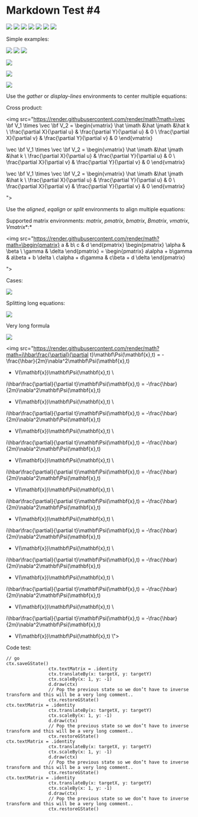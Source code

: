 # Markdown Test #4

<img src="https://render.githubusercontent.com/render/math?math=$$\dot{x} = \sigma(y-x)\\dot{y} = \rho x - y - xz\\dot{z} = -\beta z + xy$$">

<img src="https://render.githubusercontent.com/render/math?math=$$\begin{align*}\dot{x} = \sigma(y-x)\\dot{y} = \rho x - y - xz\\dot{z} = -\beta z + xy\end{align*}$$">

<img src="https://render.githubusercontent.com/render/math?math=\begin{aligned}\dot{x} = \sigma(y-x)\\dot{y} = \rho x - y - xz\\dot{z} = -\beta z + xy\end{aligned}">


<img src="https://render.githubusercontent.com/render/math?math=$$ \begin{align}\dot{x} = \sigma(y-x)\\dot{y} = \rho x - y - xz\\dot{z} = -\beta z + xy\end{align} $$">


<img src="https://render.githubusercontent.com/render/math?math=\dot{x} = \sigma(y-x)\\dot{y} = \rho x - y - xz \\dot{z} = -\beta z + xy">

<img src="https://render.githubusercontent.com/render/math?math=\dot{x} = \sigma(y-x)\\\\\\\dot{y} = \rho x - y - xz \\\\\\\dot{z} = -\beta z + xy">





<img src="https://render.githubusercontent.com/render/math?math=(a_1 + a_2)^2 = a_1^2 + 2a_1a_2 + a_2^2">

Simple examples:

<img src="https://render.githubusercontent.com/render/math?math=(a_1 + a_2)^2 = a_1^2 + 2a_1a_2">


<img src="https://render.githubusercontent.com/render/math?math=(a_1 + a_2)^2 = a_1^2 + 2a_1a_2 + a_2^2">


<img src="https://render.githubusercontent.com/render/math?math=\dot{x} = \sigma(y-x) \\\dot{y} = \rho x - y - xz \\\dot{z} = -\beta z + xy">


<img src="https://render.githubusercontent.com/render/math?math=\begin{eqalign}
\nabla \cdot \vec{\bf E} & = \frac {\rho} {\varepsilon_0} \\
\nabla \cdot \vec{\bf B} & = 0 \\
\nabla \times \vec{\bf E} &= - \frac{\partial\vec{\bf B}}{\partial t} \\
\nabla \times \vec{\bf B} & = \mu_0\vec{\bf J} + \mu_0\varepsilon_0 \frac{\partial\vec{\bf E}}{\partial t}
\end{eqalign}
">


<img src="https://render.githubusercontent.com/render/math?math=(a_1 + a_2)^2 = a_1^2 + 2a_1a_2 + a_2^2 (a_1 + a_2)^2 = a_1^2 + 2a_1a_2 + a_2^2 (a_1 + a_2)^2 = a_1^2 + 2a_1a_2 + a_2^2">


<img src="https://render.githubusercontent.com/render/math?math=\begin{gather}
\dot{x} = \sigma(y-x) \\
\dot{y} = \rho x - y - xz \\
\dot{z} = -\beta z + xy
\end{gather}">

Use the *gather* or *display-lines* environments to center multiple equations:

Cross product:

<img src="https://render.githubusercontent.com/render/math?math=\vec \bf V_1 \times \vec \bf V_2 =  \begin{vmatrix}
\hat \imath &\hat \jmath &\hat k \\
\frac{\partial X}{\partial u} & \frac{\partial Y}{\partial u} & 0 \\
\frac{\partial X}{\partial v} & \frac{\partial Y}{\partial v} & 0
\end{vmatrix}

\vec \bf V_1 \times \vec \bf V_2 =  \begin{vmatrix}
\hat \imath &\hat \jmath &\hat k \\
\frac{\partial X}{\partial u} & \frac{\partial Y}{\partial u} & 0 \\
\frac{\partial X}{\partial v} & \frac{\partial Y}{\partial v} & 0
\end{vmatrix}

\vec \bf V_1 \times \vec \bf V_2 =  \begin{vmatrix}
\hat \imath &\hat \jmath &\hat k \\
\frac{\partial X}{\partial u} & \frac{\partial Y}{\partial u} & 0 \\
\frac{\partial X}{\partial v} & \frac{\partial Y}{\partial v} & 0
\end{vmatrix}
















">

Use the *aligned*, *eqalign* or *split* environments to align multiple equations:


Supported matrix environments: *matrix*, *pmatrix*, *bmatrix*, *Bmatrix*, *vmatrix*, *Vmatrix**:*

<img src="https://render.githubusercontent.com/render/math?math=\begin{pmatrix}
a & b\\ c & d
\end{pmatrix}
\begin{pmatrix}
\alpha & \beta \\ \gamma & \delta
\end{pmatrix} =
\begin{pmatrix}
a\alpha + b\gamma & a\beta + b \delta \\
c\alpha + d\gamma & c\beta + d \delta 
\end{pmatrix}











">



Cases:

<img src="https://render.githubusercontent.com/render/math?math=f(x) = \begin{cases}
\frac{e^x}{2} & x \geq 0 \\
1 & x < 0
\end{cases}">



Splitting long equations:

<img src="https://render.githubusercontent.com/render/math?math=\frak Q(\lambda,\hat{\lambda}) =
-\frac{1}{2} \mathbb P(O \mid \lambda ) \sum_s \sum_m \sum_t \\\gamma_m^{(s)} (t) +
\quad \left( \log(2 \pi ) + \log \left| \cal C_m^{(s)} \right| +
\left( o_t - \hat{\mu}_m^{(s)} \right) ^T \cal C_m^{(s)-1} \right) ">



Very long formula

<img src="https://render.githubusercontent.com/render/math?math=Craft = \sqrt{\frac{1}{N}\sum_{i=1}^N (x_i - \mu)^2}">


<img src="https://render.githubusercontent.com/render/math?math=i\hbar\frac{\partial}{\partial t}\mathbf\Psi(\mathbf{x},t) =
 -\frac{\hbar}{2m}\nabla^2\mathbf\Psi(\mathbf{x},t)
+ V(\mathbf{x})\mathbf\Psi(\mathbf{x},t) \\

i\hbar\frac{\partial}{\partial t}\mathbf\Psi(\mathbf{x},t) =
 -\frac{\hbar}{2m}\nabla^2\mathbf\Psi(\mathbf{x},t)
+ V(\mathbf{x})\mathbf\Psi(\mathbf{x},t) \\

i\hbar\frac{\partial}{\partial t}\mathbf\Psi(\mathbf{x},t) =
 -\frac{\hbar}{2m}\nabla^2\mathbf\Psi(\mathbf{x},t)
+ V(\mathbf{x})\mathbf\Psi(\mathbf{x},t) \\

i\hbar\frac{\partial}{\partial t}\mathbf\Psi(\mathbf{x},t) =
 -\frac{\hbar}{2m}\nabla^2\mathbf\Psi(\mathbf{x},t)
+ V(\mathbf{x})\mathbf\Psi(\mathbf{x},t) \\

i\hbar\frac{\partial}{\partial t}\mathbf\Psi(\mathbf{x},t) =
 -\frac{\hbar}{2m}\nabla^2\mathbf\Psi(\mathbf{x},t)
+ V(\mathbf{x})\mathbf\Psi(\mathbf{x},t) \\

i\hbar\frac{\partial}{\partial t}\mathbf\Psi(\mathbf{x},t) =
 -\frac{\hbar}{2m}\nabla^2\mathbf\Psi(\mathbf{x},t)
+ V(\mathbf{x})\mathbf\Psi(\mathbf{x},t) \\

i\hbar\frac{\partial}{\partial t}\mathbf\Psi(\mathbf{x},t) =
 -\frac{\hbar}{2m}\nabla^2\mathbf\Psi(\mathbf{x},t)
+ V(\mathbf{x})\mathbf\Psi(\mathbf{x},t) \\

i\hbar\frac{\partial}{\partial t}\mathbf\Psi(\mathbf{x},t) =
 -\frac{\hbar}{2m}\nabla^2\mathbf\Psi(\mathbf{x},t)
+ V(\mathbf{x})\mathbf\Psi(\mathbf{x},t) \\

i\hbar\frac{\partial}{\partial t}\mathbf\Psi(\mathbf{x},t) =
 -\frac{\hbar}{2m}\nabla^2\mathbf\Psi(\mathbf{x},t)
+ V(\mathbf{x})\mathbf\Psi(\mathbf{x},t) \\

i\hbar\frac{\partial}{\partial t}\mathbf\Psi(\mathbf{x},t) =
 -\frac{\hbar}{2m}\nabla^2\mathbf\Psi(\mathbf{x},t)
+ V(\mathbf{x})\mathbf\Psi(\mathbf{x},t) \\">



Code test:
```
// go
ctx.saveGState()
                ctx.textMatrix = .identity
                ctx.translateBy(x: targetX, y: targetY)
                ctx.scaleBy(x: 1, y: -1)
                d.draw(ctx)
                // Pop the previous state so we don’t have to inverse transform and this will be a very long comment..
                ctx.restoreGState()
ctx.textMatrix = .identity
				ctx.translateBy(x: targetX, y: targetY)
				ctx.scaleBy(x: 1, y: -1)
				d.draw(ctx)
				// Pop the previous state so we don’t have to inverse transform and this will be a very long comment..
				ctx.restoreGState()
ctx.textMatrix = .identity
				ctx.translateBy(x: targetX, y: targetY)
				ctx.scaleBy(x: 1, y: -1)
				d.draw(ctx)
				// Pop the previous state so we don’t have to inverse transform and this will be a very long comment..
				ctx.restoreGState()
ctx.textMatrix = .identity
				ctx.translateBy(x: targetX, y: targetY)
				ctx.scaleBy(x: 1, y: -1)
				d.draw(ctx)
				// Pop the previous state so we don’t have to inverse transform and this will be a very long comment..
				ctx.restoreGState()
```
